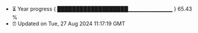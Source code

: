 - ⏳ Year progress { ███████████████████▁▁▁▁▁▁▁▁▁▁▁ } 65.43 %
- ⏰ Updated on Tue, 27 Aug 2024 11:17:19 GMT

